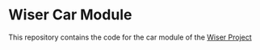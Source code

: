 # Wiser Car Module

This repository contains the code for the car module of the [Wiser Project](http://github.com/Taknok/Wiser)

